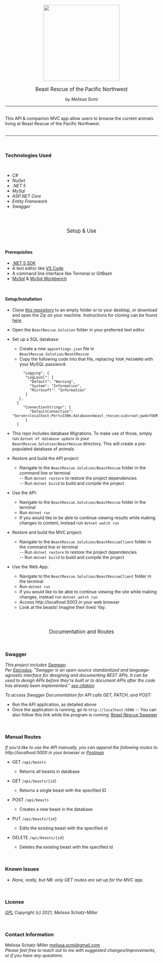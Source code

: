 <p align="center">
<img src="BeastRescueClient/img/callum-hill-Zx6ZD3n6x4A-unsplash.jpeg" width="250" border-radius="50%" /><br/><br />
<big>Beast Rescue of the Pacific Northwest</big>
</p>
<p align="center">
by <i>Melissa Scmi</i>
<br/>

------------------------------

<br/>
This API & companion MVC app allow users to browse the current animals living at Beast Rescue of the Pacific Northwest.<br/><br />

------------------------------

<br/>

### Technologies Used

<br />

* _C#_
* _NuGet_
* _.NET 5_
* _MySql_
* _ASP.NET Core_
* _Entity Framework_
* _Swagger_

<br />
<br />

<p align="center">
<big>Setup & Use</big>
</p>
<br />

#### Prerequisites

- [.NET 5 SDK](https://dotnet.microsoft.com/download/dotnet/5.0)
- A text editor like [VS Code](https://code.visualstudio.com/)
- A command line interface like Terminal or GitBash
- [MySql](https://dev.mysql.com/downloads/file/?id=484914) & [MySql Workbench](https://www.mysql.com/products/workbench/)

<br/>

#### Setup/Installation

* Clone [this repository](https://github.com/tigertiger/BeastRescue.Solution) to an empty folder or to your desktop, or download and open the Zip on your machine. Instructions for cloning can be found [here](https://docs.github.com/en/github/creating-cloning-and-archiving-repositories/cloning-a-repository-from-github/cloning-a-repository).
* Open the ```BeastRescue.Solution``` folder in your preferred text editor
* Set up a SQL database:
   - Create a new `appsettings.json` file in ```BeastRescue.Solution/BeastRescue```
   - Copy the following code into that file, replacing `YOUR_PASSWORD` with your MySQL password:
   ```
        "Logging": {
         "LogLevel": {
           "Default": "Warning",
           "System": "Information",
           "Microsoft": "Information"
         }
      },
     {
        "ConnectionStrings": {
           "DefaultConnection": "Server=localhost;Port=3306;database=beast_rescue;uid=root;pwd=YOUR_PASSWORD;"
         }
     }
   ```
* This repo includes database Migrations. To make use of those, simply run ```dotnet ef database update``` in your ```BeastRescue.Solution/BeastRescue``` directory. This will create a pre-populated database of animals.

* Restore and build the API project:
  - Navigate to the ```BeastRescue.Solution/BeastRescue``` folder in the command line or terminal  
    -- Run ```dotnet restore``` to restore the project dependencies  
    -- Run ```dotnet build``` to build and compile the project

* Use the API:
  - Navigate to the ```BeastRescue.Solution/BeastRescue``` folder in the terminal
  - Run ```dotnet run``` 
  - If you would like to be able to continue viewing results while making changes to content, instead run ```dotnet watch run```

* Restore and build the MVC project:
  - Navigate to the ```BeastRescue.Solution/BeastRescueClient``` folder in the command line or terminal  
    -- Run ```dotnet restore``` to restore the project dependencies  
    -- Run ```dotnet build``` to build and compile the project

* Use the Web App:
  - Navigate to the ```BeastRescue.Solution/BeastRescueClient``` folder in the terminal
  - Run ```dotnet run``` 
  - If you would like to be able to continue viewing the site while making changes, instead run ```dotnet watch run```
  - Access http://localhost:5003 in your web browser
  - Look at the beasts! Imagine their lives! Yay.

<br /><br />
<p align="center">
<big>Documentation and Routes</big>
</p>

<br />

### Swagger

_This project includes [Swagger](https://swagger.io/). <br />
Per [Epicodus](https://www.epicodus.com/), "Swagger is an open-source standardized and language-agnostic interface for designing and documenting REST APIs. It can be used to design APIs before they’re built or to document APIs after the code has already been implemented." [see citation](https://www.learnhowtoprogram.com/c-and-net/building-an-api/further-exploration-with-apis)_<br />

_To access Swagger Documentation for API calls GET, PATCH, and POST:_
 - Run the API application, as detailed above
 - Once the application is running, go to `http://localhost:5000`
  -- You can also follow this link while the program is running: [Beast Rescue Swagger](http://localhost:5000)

<br />

### Manual Routes

_If you'd like to use the API manually, you can append the following routes to http://localhost:5000 in your browser or [Postman](https://www.postman.com/)_

- GET `/api/beasts`
    - Returns all beasts in database

- GET `/api/beasts/{id}`
    - Returns a single beast with the specified ID

- POST `/api/beasts`
    - Creates a new beast in the database

- PUT `/api/beasts/{id}`
    - Edits the existing beast with the specified id

- DELETE `/api/beasts/{id}`
    - Deletes the existing beast with the specified id

<br />

### Known Issues
* _None, really, but NB: only GET routes are set up for the MVC app._

<br />

### License

_[GPL](https://opensource.org/licenses/gpl-license)_
_Copyright (c) 2021, Melissa Schatz-Miller_

<Br />

### Contact Information  

Melissa Schatz-Miller <melissa.scmi@gmail.com>  
_Please feel free to reach out to me with suggested changes/improvements, or if you have any questions._